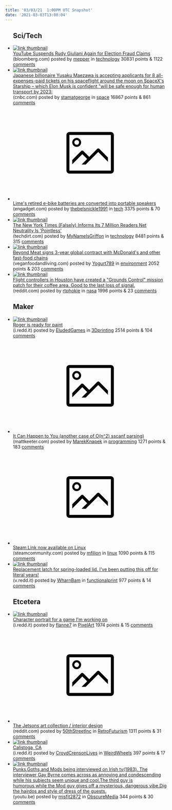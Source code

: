 ```yaml
---
title: '03/03/21  1:00PM UTC Snapshot'
date: '2021-03-03T13:00:04'
---
```

<ul>
<h2>Sci/Tech</h2>

<li><a href='https://www.bloomberg.com/news/articles/2021-03-01/youtube-suspends-rudy-giuliani-again-for-election-fraud-claims'><img src='https://a.thumbs.redditmedia.com/SzAZ5x_WshMS1IV7fdaTS1oxvaFdbUK8_enYubY6od8.jpg' alt='link thumbnail'></a><div><div class='linkTitle'><a href='https://www.bloomberg.com/news/articles/2021-03-01/youtube-suspends-rudy-giuliani-again-for-election-fraud-claims'>YouTube Suspends Rudy Giuliani Again for Election Fraud Claims</a></div>(bloomberg.com) posted by <a href='https://www.reddit.com/user/mepper'>mepper</a> in <a href='https://www.reddit.com/r/technology'>technology</a> 30831 points & 1122 <a href='https://www.reddit.com/r/technology/comments/lwcugq/youtube_suspends_rudy_giuliani_again_for_election/'>comments</a></div></li>

<li><a href='https://www.cnbc.com/2021/03/02/yusaku-maezawa-opens-up-public-seats-on-spacex-starship-moon-flight.html'><img src='https://b.thumbs.redditmedia.com/QijWRKqv1T_9JMX6BSZyYVUDIPKsIFlR4surz2OdJ0k.jpg' alt='link thumbnail'></a><div><div class='linkTitle'><a href='https://www.cnbc.com/2021/03/02/yusaku-maezawa-opens-up-public-seats-on-spacex-starship-moon-flight.html'>Japanese billionaire Yusaku Maezawa is accepting applicants for 8 all-expenses-paid tickets on his spaceflight around the moon on SpaceX's Starship – which Elon Musk is confident "will be safe enough for human transport by 2023:</a></div>(cnbc.com) posted by <a href='https://www.reddit.com/user/stamatgeorge'>stamatgeorge</a> in <a href='https://www.reddit.com/r/space'>space</a> 16867 points & 861 <a href='https://www.reddit.com/r/space/comments/lwkd1g/japanese_billionaire_yusaku_maezawa_is_accepting/'>comments</a></div></li>

<li><a href='https://www.engadget.com/limes-old-e-bike-batteries-are-powering-sustainable-portable-speakers-113635924.html'><svg version='1.1' viewBox='-34 -14 104 64' preserveAspectRatio='xMidYMid meet' xmlns='http://www.w3.org/2000/svg' xmlns:xlink='http://www.w3.org/1999/xlink'>
    <title>link thumbnail</title>
    <path d='M32,4H4A2,2,0,0,0,2,6V30a2,2,0,0,0,2,2H32a2,2,0,0,0,2-2V6A2,2,0,0,0,32,4ZM4,30V6H32V30Z'></path>
    <path d='M8.92,14a3,3,0,1,0-3-3A3,3,0,0,0,8.92,14Zm0-4.6A1.6,1.6,0,1,1,7.33,11,1.6,1.6,0,0,1,8.92,9.41Z'></path>
    <path d='M22.78,15.37l-5.4,5.4-4-4a1,1,0,0,0-1.41,0L5.92,22.9v2.83l6.79-6.79L16,22.18l-3.75,3.75H15l8.45-8.45L30,24V21.18l-5.81-5.81A1,1,0,0,0,22.78,15.37Z'></path>
    </svg></a><div><div class='linkTitle'><a href='https://www.engadget.com/limes-old-e-bike-batteries-are-powering-sustainable-portable-speakers-113635924.html'>Lime's retired e-bike batteries are converted into portable speakers</a></div>(engadget.com) posted by <a href='https://www.reddit.com/user/thebelsnickle1991'>thebelsnickle1991</a> in <a href='https://www.reddit.com/r/tech'>tech</a> 3375 points & 70 <a href='https://www.reddit.com/r/tech/comments/lw6o15/limes_retired_ebike_batteries_are_converted_into/'>comments</a></div></li>

<li><a href='https://www.techdirt.com/articles/20210226/08093046323/new-york-times-falsely-informs-7-million-readers-net-neutrality-is-pointless.shtml'><img src='https://b.thumbs.redditmedia.com/MkTfefJO1xuwNRk_0YVGnGBYmuTewuiWL9joY0Z6sEY.jpg' alt='link thumbnail'></a><div><div class='linkTitle'><a href='https://www.techdirt.com/articles/20210226/08093046323/new-york-times-falsely-informs-7-million-readers-net-neutrality-is-pointless.shtml'>The New York Times (Falsely) Informs Its 7 Million Readers Net Neutrality Is 'Pointless'</a></div>(techdirt.com) posted by <a href='https://www.reddit.com/user/MyNameIsGriffon'>MyNameIsGriffon</a> in <a href='https://www.reddit.com/r/technology'>technology</a> 8481 points & 315 <a href='https://www.reddit.com/r/technology/comments/lw33al/the_new_york_times_falsely_informs_its_7_million/'>comments</a></div></li>

<li><a href='https://www.veganfoodandliving.com/news/beyond-meat-contract-mcdonalds-fast-food-chains/'><img src='https://b.thumbs.redditmedia.com/WiRYcNwM0EP2DdfVeIgqMdDrwz7t4_R2CjOHU8rdPoM.jpg' alt='link thumbnail'></a><div><div class='linkTitle'><a href='https://www.veganfoodandliving.com/news/beyond-meat-contract-mcdonalds-fast-food-chains/'>Beyond Meat signs 3-year global contract with McDonald's and other fast-food chains</a></div>(veganfoodandliving.com) posted by <a href='https://www.reddit.com/user/Yogurt789'>Yogurt789</a> in <a href='https://www.reddit.com/r/environment'>environment</a> 2052 points & 203 <a href='https://www.reddit.com/r/environment/comments/lw7rbd/beyond_meat_signs_3year_global_contract_with/'>comments</a></div></li>

<li><a href='https://www.reddit.com/gallery/lw9mez'><img src='https://a.thumbs.redditmedia.com/Usr9KkUYEcZT7Zoh2nY2OLHaxmCY92eP1CzCgnaHII4.jpg' alt='link thumbnail'></a><div><div class='linkTitle'><a href='https://www.reddit.com/gallery/lw9mez'>Flight controllers in Houston have created a "Grounds Control" mission patch for their coffee area. Good to the last loss of signal.</a></div>(reddit.com) posted by <a href='https://www.reddit.com/user/rtphokie'>rtphokie</a> in <a href='https://www.reddit.com/r/nasa'>nasa</a> 1996 points & 23 <a href='https://www.reddit.com/r/nasa/comments/lw9mez/flight_controllers_in_houston_have_created_a/'>comments</a></div></li>

<h2>Maker</h2>

<li><a href='https://i.redd.it/5dsl4h5r5ok61.jpg'><img src='https://b.thumbs.redditmedia.com/33vXyb-OpYXjhnKDiDBI5llLhAgd5NKU7dQ9I-TBNEI.jpg' alt='link thumbnail'></a><div><div class='linkTitle'><a href='https://i.redd.it/5dsl4h5r5ok61.jpg'>Roger is ready for paint</a></div>(i.redd.it) posted by <a href='https://www.reddit.com/user/EludedGames'>EludedGames</a> in <a href='https://www.reddit.com/r/3Dprinting'>3Dprinting</a> 2514 points & 104 <a href='https://www.reddit.com/r/3Dprinting/comments/lwatfv/roger_is_ready_for_paint/'>comments</a></div></li>

<li><a href='https://www.mattkeeter.com/blog/2021-03-01-happen/'><svg version='1.1' viewBox='-34 -14 104 64' preserveAspectRatio='xMidYMid meet' xmlns='http://www.w3.org/2000/svg' xmlns:xlink='http://www.w3.org/1999/xlink'>
    <title>link thumbnail</title>
    <path d='M32,4H4A2,2,0,0,0,2,6V30a2,2,0,0,0,2,2H32a2,2,0,0,0,2-2V6A2,2,0,0,0,32,4ZM4,30V6H32V30Z'></path>
    <path d='M8.92,14a3,3,0,1,0-3-3A3,3,0,0,0,8.92,14Zm0-4.6A1.6,1.6,0,1,1,7.33,11,1.6,1.6,0,0,1,8.92,9.41Z'></path>
    <path d='M22.78,15.37l-5.4,5.4-4-4a1,1,0,0,0-1.41,0L5.92,22.9v2.83l6.79-6.79L16,22.18l-3.75,3.75H15l8.45-8.45L30,24V21.18l-5.81-5.81A1,1,0,0,0,22.78,15.37Z'></path>
    </svg></a><div><div class='linkTitle'><a href='https://www.mattkeeter.com/blog/2021-03-01-happen/'>It Can Happen to You (another case of O(n^2) sscanf parsing)</a></div>(mattkeeter.com) posted by <a href='https://www.reddit.com/user/MarekKnapek'>MarekKnapek</a> in <a href='https://www.reddit.com/r/programming'>programming</a> 1271 points & 183 <a href='https://www.reddit.com/r/programming/comments/lwc2jm/it_can_happen_to_you_another_case_of_on2_sscanf/'>comments</a></div></li>

<li><a href='https://steamcommunity.com/app/353380/discussions/10/3106892760562833187/'><svg version='1.1' viewBox='-34 -14 104 64' preserveAspectRatio='xMidYMid meet' xmlns='http://www.w3.org/2000/svg' xmlns:xlink='http://www.w3.org/1999/xlink'>
    <title>link thumbnail</title>
    <path d='M32,4H4A2,2,0,0,0,2,6V30a2,2,0,0,0,2,2H32a2,2,0,0,0,2-2V6A2,2,0,0,0,32,4ZM4,30V6H32V30Z'></path>
    <path d='M8.92,14a3,3,0,1,0-3-3A3,3,0,0,0,8.92,14Zm0-4.6A1.6,1.6,0,1,1,7.33,11,1.6,1.6,0,0,1,8.92,9.41Z'></path>
    <path d='M22.78,15.37l-5.4,5.4-4-4a1,1,0,0,0-1.41,0L5.92,22.9v2.83l6.79-6.79L16,22.18l-3.75,3.75H15l8.45-8.45L30,24V21.18l-5.81-5.81A1,1,0,0,0,22.78,15.37Z'></path>
    </svg></a><div><div class='linkTitle'><a href='https://steamcommunity.com/app/353380/discussions/10/3106892760562833187/'>Steam Link now available on Linux</a></div>(steamcommunity.com) posted by <a href='https://www.reddit.com/user/mfilion'>mfilion</a> in <a href='https://www.reddit.com/r/linux'>linux</a> 1090 points & 115 <a href='https://www.reddit.com/r/linux/comments/lw9wjr/steam_link_now_available_on_linux/'>comments</a></div></li>

<li><a href='https://v.redd.it/t9gj9ex7zpk61'><img src='https://a.thumbs.redditmedia.com/t93on7_SVH_EKKpHfq197Wl_skJgDnLDv1NsM_kypC8.jpg' alt='link thumbnail'></a><div><div class='linkTitle'><a href='https://v.redd.it/t9gj9ex7zpk61'>Replacement latch for spring-loaded lid. I've been putting this off for literal years!</a></div>(v.redd.it) posted by <a href='https://www.reddit.com/user/WharnBam'>WharnBam</a> in <a href='https://www.reddit.com/r/functionalprint'>functionalprint</a> 977 points & 14 <a href='https://www.reddit.com/r/functionalprint/comments/lwicvo/replacement_latch_for_springloaded_lid_ive_been/'>comments</a></div></li>

<h2>Etcetera</h2>

<li><a href='https://i.redd.it/7cy4dtutvok61.png'><img src='https://b.thumbs.redditmedia.com/GZLYag-mhLLgwNojFG7N0XdnFnlgg_7hML5WyjeokKU.jpg' alt='link thumbnail'></a><div><div class='linkTitle'><a href='https://i.redd.it/7cy4dtutvok61.png'>Character portrait for a game I'm working on</a></div>(i.redd.it) posted by <a href='https://www.reddit.com/user/flanne7'>flanne7</a> in <a href='https://www.reddit.com/r/PixelArt'>PixelArt</a> 1974 points & 15 <a href='https://www.reddit.com/r/PixelArt/comments/lwe102/character_portrait_for_a_game_im_working_on/'>comments</a></div></li>

<li><a href='https://www.reddit.com/gallery/lwd6kb'><svg version='1.1' viewBox='-34 -14 104 64' preserveAspectRatio='xMidYMid meet' xmlns='http://www.w3.org/2000/svg' xmlns:xlink='http://www.w3.org/1999/xlink'>
    <title>link thumbnail</title>
    <path d='M32,4H4A2,2,0,0,0,2,6V30a2,2,0,0,0,2,2H32a2,2,0,0,0,2-2V6A2,2,0,0,0,32,4ZM4,30V6H32V30Z'></path>
    <path d='M8.92,14a3,3,0,1,0-3-3A3,3,0,0,0,8.92,14Zm0-4.6A1.6,1.6,0,1,1,7.33,11,1.6,1.6,0,0,1,8.92,9.41Z'></path>
    <path d='M22.78,15.37l-5.4,5.4-4-4a1,1,0,0,0-1.41,0L5.92,22.9v2.83l6.79-6.79L16,22.18l-3.75,3.75H15l8.45-8.45L30,24V21.18l-5.81-5.81A1,1,0,0,0,22.78,15.37Z'></path>
    </svg></a><div><div class='linkTitle'><a href='https://www.reddit.com/gallery/lwd6kb'>The Jetsons art collection / interior design</a></div>(reddit.com) posted by <a href='https://www.reddit.com/user/50thStreetInc'>50thStreetInc</a> in <a href='https://www.reddit.com/r/RetroFuturism'>RetroFuturism</a> 1311 points & 31 <a href='https://www.reddit.com/r/RetroFuturism/comments/lwd6kb/the_jetsons_art_collection_interior_design/'>comments</a></div></li>

<li><a href='https://i.redd.it/hvvwnh57nmk61.jpg'><img src='https://b.thumbs.redditmedia.com/BIyf9ryc06lpHr9uNcsTdvvbbNKDx5V0QyDgKGHSvWU.jpg' alt='link thumbnail'></a><div><div class='linkTitle'><a href='https://i.redd.it/hvvwnh57nmk61.jpg'>Calistoga, CA</a></div>(i.redd.it) posted by <a href='https://www.reddit.com/user/CroydCrensonLives'>CroydCrensonLives</a> in <a href='https://www.reddit.com/r/WeirdWheels'>WeirdWheels</a> 397 points & 17 <a href='https://www.reddit.com/r/WeirdWheels/comments/lw3igd/calistoga_ca/'>comments</a></div></li>

<li><a href='https://youtu.be/QDogh7J1-5s'><img src='https://b.thumbs.redditmedia.com/vw9R1n65bQ2dm8evgbMiRXNAd6EiUdDX-33NRUXSm5M.jpg' alt='link thumbnail'></a><div><div class='linkTitle'><a href='https://youtu.be/QDogh7J1-5s'>Punks,Goths,and Mods being interviewed on Irish tv(1983). The interviewer Gay Byrne comes across as annoying and condescending while his subjects seem unique and cool.The third guy is humorous,while the Mod guy gives off a mysterious, dangerous vibe.Dig the hairdos and style of dress of the guests.</a></div>(youtu.be) posted by <a href='https://www.reddit.com/user/misfit2872'>misfit2872</a> in <a href='https://www.reddit.com/r/ObscureMedia'>ObscureMedia</a> 344 points & 30 <a href='https://www.reddit.com/r/ObscureMedia/comments/lwhukl/punksgothsand_mods_being_interviewed_on_irish/'>comments</a></div></li>

</ul>
